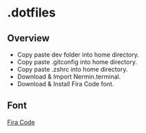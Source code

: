 # .dotfiles

## Overview

- Copy paste dev folder into home directory.
- Copy paste .gitconfig into home directory.
- Copy paste .zshrc into home directory.
- Download & Import Nermin.terminal.
- Download & Install Fira Code font.

## Font

[Fira Code](https://github.com/tonsky/FiraCode)
